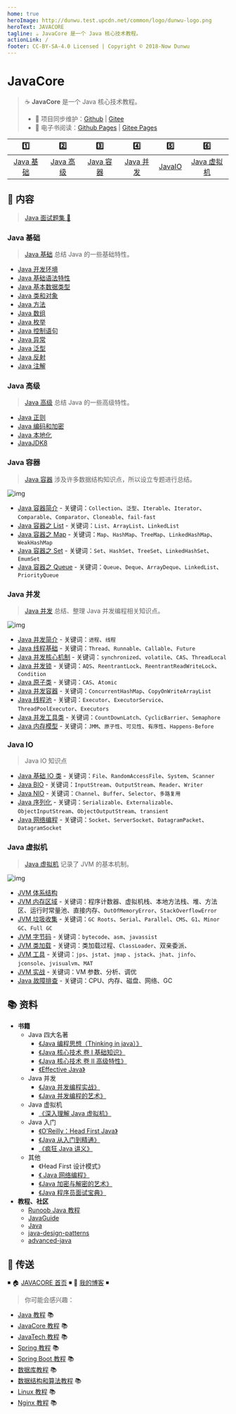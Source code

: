 ```yaml
---
home: true
heroImage: http://dunwu.test.upcdn.net/common/logo/dunwu-logo.png
heroText: JAVACORE
tagline: ☕ JavaCore 是一个 Java 核心技术教程。
actionLink: /
footer: CC-BY-SA-4.0 Licensed | Copyright © 2018-Now Dunwu
---
```


# JavaCore

> ☕ **JavaCore** 是一个 Java 核心技术教程。
>
> - 🔁 项目同步维护：[Github](https://github.com/dunwu/javacore/) | [Gitee](https://gitee.com/turnon/javacore/)
> - 📖 电子书阅读：[Github Pages](https://dunwu.github.io/javacore/) | [Gitee Pages](http://turnon.gitee.io/javacore/)

|           1️⃣            |           2️⃣            |           3️⃣            |           4️⃣            |         5️⃣         |             6️⃣              |
| :---------------------: | :---------------------: | :---------------------: | :---------------------: | :----------------: | :-------------------------: |
| [Java 基础](#java-基础) | [Java 高级](#java-高级) | [Java 容器](#java-容器) | [Java 并发](#java-并发) | [JavaIO](#java-io) | [Java 虚拟机](#java-虚拟机) |

## 📖 内容

> [Java 面试题集 💯](java-interview.md)

### Java 基础

> [Java 基础](basics) 总结 Java 的一些基础特性。

- [Java 开发环境](basics/java-develop-env.md)
- [Java 基础语法特性](basics/java-basic-grammar.md)
- [Java 基本数据类型](basics/java-data-type.md)
- [Java 类和对象](basics/java-class.md)
- [Java 方法](basics/java-method.md)
- [Java 数组](basics/java-array.md)
- [Java 枚举](basics/java-enum.md)
- [Java 控制语句](basics/java-control-statement.md)
- [Java 异常](basics/java-exception.md)
- [Java 泛型](basics/java-generic.md)
- [Java 反射](basics/java-reflection.md)
- [Java 注解](basics/java-annotation.md)

### Java 高级

> [Java 高级](advanced) 总结 Java 的一些高级特性。

- [Java 正则](advanced/java-regex.md)
- [Java 编码和加密](advanced/java-crypto.md)
- [Java 本地化](advanced/java-locale.md)
- [JavaJDK8](advanced/jdk8.md)

### Java 容器

> [Java 容器](container) 涉及许多数据结构知识点，所以设立专题进行总结。

![img](http://dunwu.test.upcdn.net/snap/20200221175550.png)

- [Java 容器简介](container/java-container.md) - 关键词：`Collection`、`泛型`、`Iterable`、`Iterator`、`Comparable`、`Comparator`、`Cloneable`、`fail-fast`
- [Java 容器之 List](container/java-container-list.md) - 关键词：`List`、`ArrayList`、`LinkedList`
- [Java 容器之 Map](container/java-container-map.md) - 关键词：`Map`、`HashMap`、`TreeMap`、`LinkedHashMap`、`WeakHashMap`
- [Java 容器之 Set](container/java-container-set.md) - 关键词：`Set`、`HashSet`、`TreeSet`、`LinkedHashSet`、`EmumSet`
- [Java 容器之 Queue](container/java-container-queue.md) - 关键词：`Queue`、`Deque`、`ArrayDeque`、`LinkedList`、`PriorityQueue`

### Java 并发

> [Java 并发](concurrent) 总结、整理 Java 并发编程相关知识点。

![img](http://dunwu.test.upcdn.net/snap/20200221175827.png)

- [Java 并发简介](concurrent/java-concurrent-introduction.md) - 关键词：`进程`、`线程`
- [Java 线程基础](concurrent/java-thread.md) - 关键词：`Thread`、`Runnable`、`Callable`、`Future`
- [Java 并发核心机制](concurrent/java-concurrent-basic-mechanism.md) - 关键词：`synchronized`、`volatile`、`CAS`、`ThreadLocal`
- [Java 并发锁](concurrent/java-lock.md) - 关键词：`AQS`、`ReentrantLock`、`ReentrantReadWriteLock`、`Condition`
- [Java 原子类](concurrent/java-atomic-class.md) - 关键词：`CAS`、`Atomic`
- [Java 并发容器](concurrent/java-concurrent-container.md) - 关键词：`ConcurrentHashMap`、`CopyOnWriteArrayList`
- [Java 线程池](concurrent/java-thread-pool.md) - 关键词：`Executor`、`ExecutorService`、`ThreadPoolExecutor`、`Executors`
- [Java 并发工具类](concurrent/java-concurrent-tools.md) - 关键词：`CountDownLatch`、`CyclicBarrier`、`Semaphore`
- [Java 内存模型](concurrent/java-memory-model.md) - 关键词：`JMM`、`原子性`、`可见性`、`有序性`、`Happens-Before`

### Java IO

> Java IO 知识点

- [Java 基础 IO 类](io/java-io-base.md) - 关键词：`File`、`RandomAccessFile`、`System`、`Scanner`
- [Java BIO](io/java-bio.md) - 关键词：`InputStream`、`OutputStream`、`Reader`、`Writer`
- [Java NIO](io/java-nio.md) - 关键词：`Channel`、`Buffer`、`Selector`、`多路复用`
- [Java 序列化](io/java-serialization.md) - 关键词：`Serializable`、`Externalizable`、`ObjectInputStream`、`ObjectOutputStream`、`transient`
- [Java 网络编程](io/java-net.md) - 关键词：`Socket`、`ServerSocket`、`DatagramPacket`、`DatagramSocket`

### Java 虚拟机

> [Java 虚拟机](jvm) 记录了 JVM 的基本机制。

![img](http://dunwu.test.upcdn.net/snap/20200628154803.png)

- [JVM 体系结构](jvm/jvm-architecture.md)
- [JVM 内存区域](jvm/jvm-memory.md) - 关键词：程序计数器、虚拟机栈、本地方法栈、堆、方法区、运行时常量池、直接内存、`OutOfMemoryError`、`StackOverflowError`
- [JVM 垃圾收集](jvm/jvm-gc.md) - 关键词：`GC Roots`、`Serial`、`Parallel`、`CMS`、`G1`、`Minor GC`、`Full GC`
- [JVM 字节码](jvm/jvm-bytecode.md) - 关键词：`bytecode`、`asm`、`javassist`
- [JVM 类加载](jvm/jvm-class-loader.md) - 关键词：类加载过程、`ClassLoader`、双亲委派、
- [JVM 工具](jvm/jvm-tools.md) - 关键词：`jps`、`jstat`、`jmap` 、`jstack`、`jhat`、`jinfo`、`jconsole`、`jvisualvm`、`MAT`
- [JVM 实战](jvm/jvm-action.md) - 关键词：VM 参数、分析、调优
- [Java 故障排查](jvm/troubleshooting.md) - 关键词：CPU、内存、磁盘、网络、GC

## 📚 资料

- **书籍**
  - Java 四大名著
    - [《Java 编程思想（Thinking in java）》](https://item.jd.com/10058164.html)
    - [《Java 核心技术 卷 I 基础知识》](https://item.jd.com/12759308.html)
    - [《Java 核心技术 卷 II 高级特性》](https://item.jd.com/12791368.html)
    - [《Effective Java》](https://item.jd.com/12507084.html)
  - Java 并发
    - [《Java 并发编程实战》](https://item.jd.com/10922250.html)
    - [《Java 并发编程的艺术》](https://item.jd.com/11740734.html)
  - Java 虚拟机
    - [《深入理解 Java 虚拟机》](https://item.jd.com/11252778.html)
  - Java 入门
    - [《O'Reilly：Head First Java》](https://item.jd.com/10100190.html)
    - [《Java 从入门到精通》](https://item.jd.com/12555860.html)
    - [《疯狂 Java 讲义》](https://item.jd.com/12518025.html)
  - 其他
    - 《Head First 设计模式》
    - [《 Java 网络编程》](https://item.jd.com/11544991.html)
    - [《Java 加密与解密的艺术》](https://item.jd.com/26122568270.html)
    - [《Java 程序员面试宝典》](https://item.jd.com/11772823.html)
- **教程、社区**
  - [Runoob Java 教程](https://www.runoob.com/java/java-tutorial.html)
  - [JavaGuide](https://github.com/Snailclimb/JavaGuide)
  - [Java](https://github.com/TheAlgorithms/Java)
  - [java-design-patterns](https://github.com/iluwatar/java-design-patterns)
  - [advanced-java](https://github.com/doocs/advanced-java)

## 🚪 传送

◾ 🏠 [JAVACORE 首页](https://github.com/dunwu/javacore) ◾ 🎯 [我的博客](https://github.com/dunwu/blog) ◾

> 你可能会感兴趣：

- [Java 教程](https://github.com/dunwu/java-tutorial) 📚
- [JavaCore 教程](https://dunwu.github.io/javacore/) 📚
- [JavaTech 教程](https://dunwu.github.io/javatech/) 📚
- [Spring 教程](https://dunwu.github.io/spring-tutorial/) 📚
- [Spring Boot 教程](https://dunwu.github.io/spring-boot-tutorial/) 📚
- [数据库教程](https://dunwu.github.io/db-tutorial/) 📚
- [数据结构和算法教程](https://dunwu.github.io/algorithm-tutorial/) 📚
- [Linux 教程](https://dunwu.github.io/linux-tutorial/) 📚
- [Nginx 教程](https://github.com/dunwu/nginx-tutorial/) 📚
